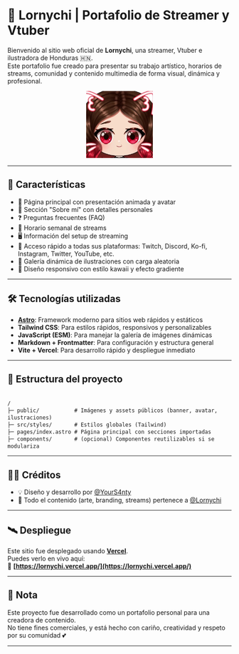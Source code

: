 # 🎀 Lornychi | Portafolio de Streamer y Vtuber

Bienvenido al sitio web oficial de **Lornychi**, una streamer, Vtuber e ilustradora de Honduras 🇭🇳.  
Este portafolio fue creado para presentar su trabajo artístico, horarios de streams, comunidad y contenido multimedia de forma visual, dinámica y profesional.

<p align="center">
  <img src="public/avatar.webp" alt="Avatar Lornychi" width="150" />
</p>

---

## 🌸 Características

- 💖 Página principal con presentación animada y avatar
- 📝 Sección "Sobre mí" con detalles personales
- ❓ Preguntas frecuentes (FAQ)
- 📅 Horario semanal de streams
- 🖥️ Información del setup de streaming
- 🔗 Acceso rápido a todas sus plataformas: Twitch, Discord, Ko-fi, Instagram, Twitter, YouTube, etc.
- 🎨 Galería dinámica de ilustraciones con carga aleatoria
- 🚀 Diseño responsivo con estilo kawaii y efecto gradiente

---

## 🛠️ Tecnologías utilizadas

- **[Astro](https://astro.build/)**: Framework moderno para sitios web rápidos y estáticos  
- **Tailwind CSS**: Para estilos rápidos, responsivos y personalizables  
- **JavaScript (ESM)**: Para manejar la galería de imágenes dinámicas  
- **Markdown + Frontmatter**: Para configuración y estructura general  
- **Vite + Vercel**: Para desarrollo rápido y despliegue inmediato

---

## 📂 Estructura del proyecto

```

/
├─ public/           # Imágenes y assets públicos (banner, avatar, ilustraciones)
├─ src/styles/       # Estilos globales (Tailwind)
├─ pages/index.astro # Página principal con secciones importadas
├─ components/       # (opcional) Componentes reutilizables si se modulariza

```

---

## 🧑‍🎨 Créditos

- 💡 Diseño y desarrollo por [@YourS4nty](https://instagram.com/YourS4nty)
- 🌸 Todo el contenido (arte, branding, streams) pertenece a [@Lornychi](https://twitch.tv/lornychi)

---

## 🛰️ Despliegue

Este sitio fue desplegado usando **[Vercel](https://vercel.com/)**.  
Puedes verlo en vivo aquí:  
🔗 **[https://lornychi.vercel.app/](https://lornychi.vercel.app/)**

---

## 📌 Nota

Este proyecto fue desarrollado como un portafolio personal para una creadora de contenido.  
No tiene fines comerciales, y está hecho con cariño, creatividad y respeto por su comunidad 💕

---
